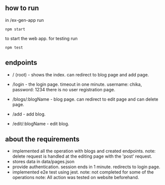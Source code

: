 ## how to run

in /ex-gen-app run

```
npm start
```
to start the web app. for testing run
```
npm test
```

## endpoints
- / (root) - shows the index. can redirect to blog page and add page.
- /login - the login page. timeout in one minute. 
username: chika, password: 1234
there is no user registration page.

- /blogs/:blogName - blog page. can redirect to edit page and can delete page.
- /add - add blog.
- /edit/:blogName - edit blog.

## about the requirements
- implemented all the operation with blogs and created endpoints.
note: delete request is handled at the editing page with the 'post' request.
- stores data in data/pages.json
- provide authentication. session ends in 1 minute. redirects to login page.
- implemented e2e test using jest.
note: not completed for some of the operations
note: All action was tested on website beforehand.
